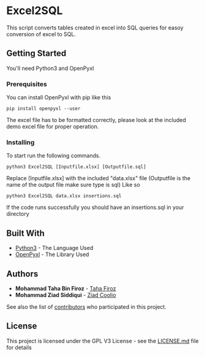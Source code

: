 # Excel2SQL
This script converts tables created in excel into SQL queries for easoy conversion of excel to SQL. 

## Getting Started

You'll need Python3 and OpenPyxl

### Prerequisites

You can install OpenPyxl with pip like this

```
pip install openpyxl --user
```
The excel file has to be formatted correctly, please look at the included demo excel file for proper operation.

### Installing

To start run the following commands.

```
python3 Excel2SQL [Inputfile.xlsx] [Outputfile.sql]
```
Replace [Inputfile.xlsx] with the included "data.xlsx" file (Outputfile is the name of the output file make sure type is sql)
Like so
```
python3 Excel2SQL data.xlsx insertions.sql
```
If the code runs successfully you should have an insertions.sql in your directory


## Built With

* [Python3](https://www.python.org/) - The Language Used
* [OpenPyxl](https://openpyxl.readthedocs.io/en/stable/) - The Library Used


## Authors

* **Mohammad Taha Bin Firoz** - [Taha Firoz](https://github.com/Taha-Firoz)
* **Mohammad Ziad Siddiqui** - [Ziad Coolio](https://github.com/ziadcoolio)

See also the list of [contributors](https://github.com/your/project/contributors) who participated in this project.

## License

This project is licensed under the GPL V3 License - see the [LICENSE.md](LICENSE.md) file for details

